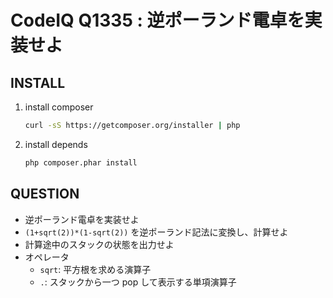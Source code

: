 CodeIQ Q1335 : 逆ポーランド電卓を実装せよ
=========================================

INSTALL
-------

1. install composer

    ```sh
    curl -sS https://getcomposer.org/installer | php
    ```

2. install depends

    ```sh
    php composer.phar install
    ```

QUESTION
--------

* 逆ポーランド電卓を実装せよ
* `(1+sqrt(2))*(1-sqrt(2))` を逆ポーランド記法に変換し、計算せよ
* 計算途中のスタックの状態を出力せよ
* オペレータ
    - `sqrt`: 平方根を求める演算子
    - `.`: スタックから一つ pop して表示する単項演算子
